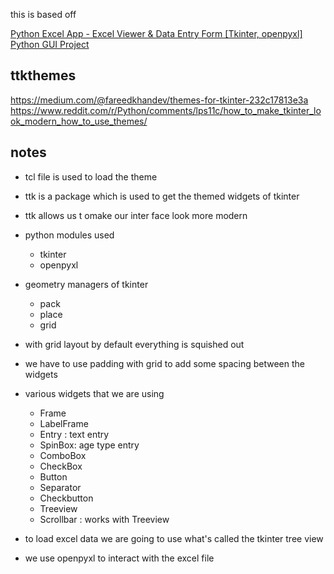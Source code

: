 this is based off 

[Python Excel App - Excel Viewer & Data Entry Form [Tkinter, openpyxl] Python GUI Project](https://www.youtube.com/watch?v=8m4uDS_nyCk&ab_channel=CodeFirstwithHala)

## ttkthemes
https://medium.com/@fareedkhandev/themes-for-tkinter-232c17813e3a
https://www.reddit.com/r/Python/comments/lps11c/how_to_make_tkinter_look_modern_how_to_use_themes/

## notes
- tcl file is used to load the theme
- ttk is a package which is used to get the themed widgets of tkinter
- ttk allows us t omake our inter face look more modern

- python modules used
    - tkinter
    - openpyxl

- geometry managers of tkinter
    - pack
    - place
    - grid

- with grid layout by default everything is squished out
- we have to use padding with grid to add some spacing between the widgets

- various widgets that we are using
    - Frame
    - LabelFrame
    - Entry : text entry
    - SpinBox: age type entry
    - ComboBox
    - CheckBox
    - Button 
    - Separator
    - Checkbutton
    - Treeview
    - Scrollbar : works with Treeview

- to load excel data we are going to use what's called the tkinter tree view 
- we use openpyxl to interact with the excel file 